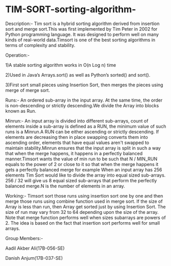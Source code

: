 # TIM-SORT-sorting-algorithm-
Description:-
Tim sort is a hybrid sorting algorithm derived from insertion sort and merge sort.This was first implemented by Tim Peter in 2002 for Python programming language. It was designed to perform well on many kinds of real-world data.Timsort is one of the best sorting algorithms in terms of complexity and stability.

Operation:-

1)A stable sorting algorithm works in O(n Log n) time

2)Used in Java’s Arrays.sort() as well as Python’s sorted() and sort().

3)First sort small pieces using Insertion Sort, then merges the pieces using merge of merge sort.

Runs:-
An ordered sub-array in the input array. At the same time, the order is non-descending or strictly descending.We divide the Array into blocks known as Run.

Minrun:-
An input array is divided into different sub-arrays, count of elements inside a sub-array is defined as a RUN, the minimum value of such runs is a Minrun.A RUN can be either ascending or strictly descending. If elements are decreasing then in place swapping converts them into ascending order, elements that have equal values aren't swapped to maintain stability.Minrun ensures that the input array is split in such a way that when the merge happens, it happens in a perfectly balanced manner.Timsort wants the value of min run to be such that N / MIN_RUN equals to the power of 2 or close to it so that when the merge happens it gets a perfectly balanced merge for example When an input array has 256 elements Tim Sort would like to divide the array into equal sized sub-arrays. 256 / 32 will give us 8 equal sized sub-arrays that perform the perfectly balanced merge.N is the number of elements in an array.

Working:-
Timsort sort those runs using insertion sort one by one and then merge those runs using combine function used in merge sort. If the size of Array is less than run, then Array get sorted just by using Insertion Sort. The size of run may vary from 32 to 64 depending upon the size of the array. Note that merge function performs well when sizes subarrays are powers of 2. The idea is based on the fact that insertion sort performs well for small arrays.

Group Members:-

Aadil Akber Ali(17B-056-SE)

Danish Anjum(17B-037-SE)
